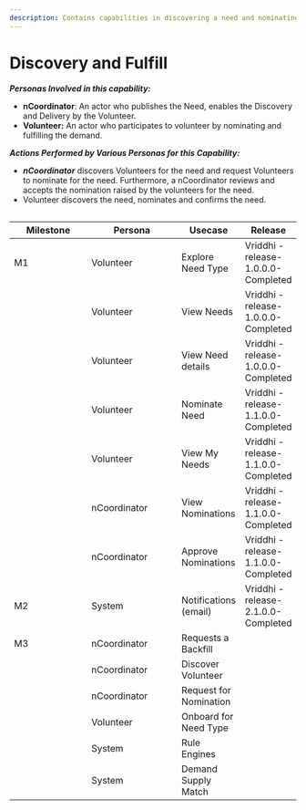 ```yaml
---
description: Contains capabilities in discovering a need and nominating the need.
---
```


# Discovery and Fulfill

_**Personas Involved in this capability:**_

* **nCoordinator**: An actor who publishes the Need, enables the Discovery and Delivery by the Volunteer.&#x20;
* **Volunteer:** An actor who participates to volunteer by nominating and fulfilling the demand.

_**Actions Performed by Various Personas for this Capability:**_

* _**nCoordinator**_ discovers Volunteers for the need and request Volunteers to nominate for the need. Furthermore, a nCoordinator reviews and accepts the nomination raised by the volunteers for the need.&#x20;
* Volunteer discovers the need, nominates and confirms the need.&#x20;

<figure><img src="https://lh4.googleusercontent.com/E6vqCpp8P1bsM7fbc_-EAEsxC0G5F0Isd0bzsJuLz_wDio73pTZ4XFDgydf2VSUqEg3IMBPP1R0YGafvggij_lEuxd5sY0n7NDHZs2YE_C2x1__CmOGzdFkpC1Ai1sSJkCmmuGcgTYHwiMLgrDZNGqVcEvx6Tzl9AT4nFH-fiPr4zcRWLypaByCk" alt=""><figcaption></figcaption></figure>

<table><thead><tr><th width="124.33333333333334">Milestone</th><th width="147">Persona</th><th>Usecase</th><th>Release</th></tr></thead><tbody><tr><td>M1</td><td>Volunteer</td><td>Explore Need Type</td><td>Vriddhi - release-1.0.0.0- Completed</td></tr><tr><td></td><td>Volunteer</td><td>View Needs</td><td>Vriddhi - release-1.0.0.0- Completed</td></tr><tr><td></td><td>Volunteer</td><td>View Need details</td><td>Vriddhi - release-1.0.0.0- Completed</td></tr><tr><td></td><td>Volunteer</td><td>Nominate Need</td><td>Vriddhi - release-1.1.0.0- Completed</td></tr><tr><td></td><td>Volunteer</td><td>View My Needs</td><td>Vriddhi - release-1.1.0.0- Completed</td></tr><tr><td></td><td>nCoordinator</td><td>View Nominations</td><td>Vriddhi - release-1.1.0.0- Completed</td></tr><tr><td></td><td>nCoordinator</td><td>Approve Nominations</td><td>Vriddhi - release-1.1.0.0- Completed</td></tr><tr><td>M2</td><td>System</td><td>Notifications (email)</td><td>Vriddhi - release-2.1.0.0- Completed</td></tr><tr><td>M3</td><td>nCoordinator</td><td>Requests a Backfill</td><td></td></tr><tr><td></td><td>nCoordinator</td><td>Discover Volunteer</td><td></td></tr><tr><td></td><td>nCoordinator</td><td>Request for Nomination</td><td></td></tr><tr><td></td><td>Volunteer</td><td>Onboard for Need Type</td><td></td></tr><tr><td></td><td>System</td><td>Rule Engines</td><td></td></tr><tr><td></td><td>System</td><td>Demand Supply Match</td><td></td></tr></tbody></table>

